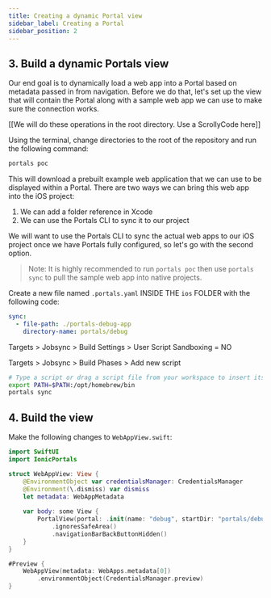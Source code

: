 ```yaml
---
title: Creating a dynamic Portal view
sidebar_label: Creating a Portal
sidebar_position: 2
---
```


## 3. Build a dynamic Portals view

Our end goal is to dynamically load a web app into a Portal based on metadata passed in from navigation. Before we do that, let's set up the view that will contain the Portal along with a sample web app we can use to make sure the connection works.

[[We will do these operations in the root directory. Use a ScrollyCode here]]

Using the terminal, change directories to the root of the repository and run the following command:

```bash
portals poc
```

This will download a prebuilt example web application that we can use to be displayed within a Portal. There are two ways we can bring this web app into the iOS project:

1. We can add a folder reference in Xcode
2. We can use the Portals CLI to sync it to our project

We will want to use the Portals CLI to sync the actual web apps to our iOS project once we have Portals fully configured, so let's go with the second option.

> Note: It is highly recommended to run `portals poc` then use `portals sync` to pull the sample web app into native projects.

Create a new file named `.portals.yaml` INSIDE THE `ios` FOLDER with the following code:

```yaml .portals.yaml
sync:
  - file-path: ./portals-debug-app
    directory-name: portals/debug
```

Targets > Jobsync > Build Settings > User Script Sandboxing = NO

Targets > Jobsync > Build Phases > Add new script

```bash
# Type a script or drag a script file from your workspace to insert its path.
export PATH=$PATH:/opt/homebrew/bin
portals sync 
```


## 4. Build the view

Make the following changes to `WebAppView.swift`:

```swift WebAppView.swift focus=2,10
import SwiftUI
import IonicPortals

struct WebAppView: View {
    @EnvironmentObject var credentialsManager: CredentialsManager
    @Environment(\.dismiss) var dismiss
    let metadata: WebAppMetadata
    
    var body: some View {
        PortalView(portal: .init(name: "debug", startDir: "portals/debug"))
            .ignoresSafeArea()
            .navigationBarBackButtonHidden()
    }
}

#Preview {
    WebAppView(metadata: WebApps.metadata[0])
        .environmentObject(CredentialsManager.preview)
}
```
